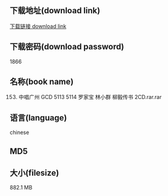 ## 下载地址(download link)
[下载链接 download link](https://voluble-croquembouche-d321dc.netlify.app/?s=153.+%E4%B8%AD%E5%94%B1%E5%B9%BF%E5%B7%9E+GCD+5113+5114+%E7%BD%97%E5%AE%B6%E5%AE%9D+%E6%9E%97%E5%B0%8F%E7%BE%A4+%E6%9F%B3%E6%AF%85%E4%BC%A0%E4%B9%A6+2CD.rar)

## 下载密码(download password)
1866

## 名称(book name)
153. 中唱广州 GCD 5113 5114 罗家宝 林小群 柳毅传书 2CD.rar.rar

## 语言(language)
chinese

## MD5


## 大小(filesize)
882.1 MB
